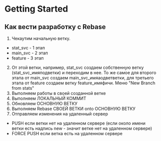 # Getting Started

## Как вести разработку с Rebase

1. Чекаутим начальную ветку.
- stat_svc - 1 этап
- main_svc - 2 этап
- feature - 3 этап
2. От этой ветки, например, stat_svc создаем собственную ветку (stat_svc_имяподветки) и переходим в нее. 
То же самое для второго этапа от main_svc создаем main_svc_имяаодветветки, для третьего этапа от feature создаем ветку feature_имяфичи.
Меню "New Branch from stats"
3. Выполняем работы в своей созданной ветке
4. Выполняем ЛОКАЛЬНЫЙ КОММИТ
5. Обновляем ОСНОВНУЮ ВЕТКУ
6. Выполняем Rebase СВОЕЙ ВЕТКИ onto ОСНОВНУЮ ВЕТКУ
7. Отправляем изменения на удаленный сервер
- PUSH если ветки нет на удаленном сервере (если около имени ветки есть надпись new - значит ветке нет на удаленном сервере)
- FORCE PUSH если ветка есть на удаленном сервере